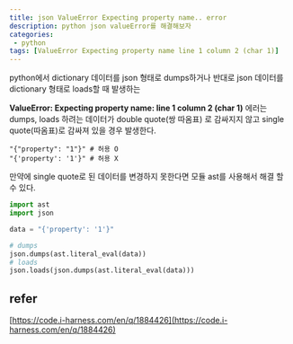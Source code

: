 ```yaml
---
title: json ValueError Expecting property name.. error
description: python json valueError를 해결해보자
categories:
 - python
tags: [ValueError Expecting property name line 1 column 2 (char 1)]
---
```


python에서 dictionary 데이터를 json 형태로 dumps하거나 반대로 json 데이터를 dictionary 형태로 loads할 때 발생하는 

**ValueError: Expecting property name: line 1 column 2 (char 1)** 에러는 dumps, loads 하려는 데이터가 double quote(쌍 따옴표) 로 감싸지지 않고 single quote(따옴표)로 감싸져 있을 경우 발생한다.

```
"{"property": "1"}" # 허용 O
"{'property': '1'}" # 허용 X
```

만약에 single quote로 된 데이터를 변경하지 못한다면 모듈 ast를 사용해서 해결 할 수 있다.

```python
import ast
import json

data = "{'property': '1'}"

# dumps 
json.dumps(ast.literal_eval(data))
# loads
json.loads(json.dumps(ast.literal_eval(data)))
```



## refer

[https://code.i-harness.com/en/q/1884426](https://code.i-harness.com/en/q/1884426)

